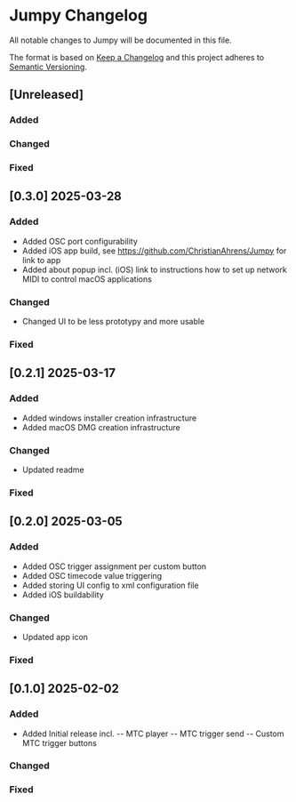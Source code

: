 # Jumpy Changelog
All notable changes to Jumpy will be documented in this file.

The format is based on [Keep a Changelog](http://keepachangelog.com/en/1.0.0/)
and this project adheres to [Semantic Versioning](http://semver.org/spec/v2.0.0.html).

## [Unreleased]
### Added

### Changed

### Fixed

## [0.3.0] 2025-03-28
### Added
- Added OSC port configurability
- Added iOS app build, see https://github.com/ChristianAhrens/Jumpy for link to app
- Added about popup incl. (iOS) link to instructions how to set up network MIDI to control macOS applications

### Changed
- Changed UI to be less prototypy and more usable

### Fixed

## [0.2.1] 2025-03-17
### Added
- Added windows installer creation infrastructure
- Added macOS DMG creation infrastructure

### Changed
- Updated readme

### Fixed

## [0.2.0] 2025-03-05
### Added
- Added OSC trigger assignment per custom button
- Added OSC timecode value triggering
- Added storing UI config to xml configuration file
- Added iOS buildability

### Changed
- Updated app icon

### Fixed

## [0.1.0] 2025-02-02
### Added
- Added Initial release incl.
-- MTC player
-- MTC trigger send
-- Custom MTC trigger buttons

### Changed

### Fixed
